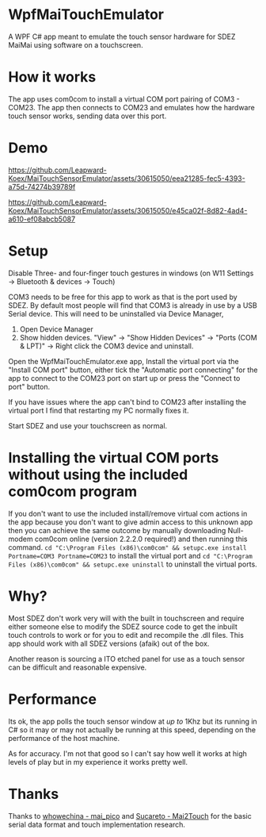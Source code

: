 
# WpfMaiTouchEmulator
A WPF C# app meant to emulate the touch sensor hardware for SDEZ MaiMai using software on a touchscreen.

# How it works
The app uses com0com to install a virtual COM port pairing of COM3 - COM23. The app then connects to COM23 and emulates how the hardware touch sensor works, sending data over this port.

# Demo


https://github.com/Leapward-Koex/MaiTouchSensorEmulator/assets/30615050/eea21285-fec5-4393-a75d-74274b39789f



https://github.com/Leapward-Koex/MaiTouchSensorEmulator/assets/30615050/e45ca02f-8d82-4ad4-a610-ef08abcb5087



# Setup
Disable Three- and four-finger touch gestures in windows (on W11 Settings -> Bluetooth & devices -> Touch)

COM3 needs to be free for this app to work as that is the port used by SDEZ. By default most people will find that COM3 is already in use by a USB Serial device. This will need to be uninstalled via Device Manager,
1. Open Device Manager
2. Show hidden devices. "View" -> "Show Hidden Devices" -> "Ports (COM & LPT)" -> Right click the COM3 device and uninstall.

Open the WpfMaiTouchEmulator.exe app, Install the virtual port via the "Install COM port" button, either tick the "Automatic port connecting" for the app to connect to the COM23 port on start up or press the "Connect to port" button.

If you have issues where the app can't bind to COM23 after installing the virtual port I find that restarting my PC normally fixes it.

Start SDEZ and use your touchscreen as normal.

# Installing the virtual COM ports without using the included com0com program
If you don't want to use the included install/remove virtual com actions in the app because you don't want to give admin access to this unknown app then you can achieve the same outcome by manually downloading Null-modem com0com online (version 2.2.2.0 required!) and then running this command.
`cd "C:\Program Files (x86)\com0com" && setupc.exe install Portname=COM3 Portname=COM23` to install the virtual port and
`cd "C:\Program Files (x86)\com0com" && setupc.exe uninstall` to uninstall the virtual ports.

# Why?
Most SDEZ don't work very will with the built in touchscreen and require either someone else to modify the SDEZ source code to get the inbuilt touch controls to work or for you to edit and recompile the .dll files. This app should work with all SDEZ versions (afaik) out of the box.

Another reason is sourcing a ITO etched panel for use as a touch sensor can be difficult and reasonable expensive.

# Performance
Its ok, the app polls the touch sensor window at *up to* 1Khz but its running in C# so it may or may not actually be running at this speed, depending on the performance of the host machine.

As for accuracy. I'm not that good so I can't say how well it works at high levels of play but in my experience it works pretty well.

# Thanks
Thanks to [whowechina - mai_pico](https://github.com/whowechina/mai_pico) and [Sucareto - Mai2Touch](https://github.com/Sucareto/Mai2Touch)  for the basic serial data format and touch implementation research.
